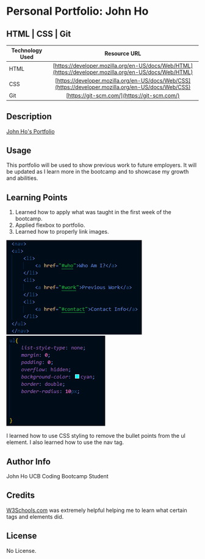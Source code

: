 # Personal Portfolio: John Ho

## HTML | CSS | Git 

| Technology Used         | Resource URL           | 
| ------------- |:-------------:| 
| HTML    | [https://developer.mozilla.org/en-US/docs/Web/HTML](https://developer.mozilla.org/en-US/docs/Web/HTML) | 
| CSS     | [https://developer.mozilla.org/en-US/docs/Web/CSS](https://developer.mozilla.org/en-US/docs/Web/CSS)      |   
| Git | [https://git-scm.com/](https://git-scm.com/)     |    

## Description 

[John Ho's Portfolio](https://spectrekilo.github.io/portfolioJohnHo/)





## Usage 
This portfolio will be used to show previous work to future employers. It will be updated as I learn more in the bootcamp and to showcase my growth and abilities.<br/>



## Learning Points 


1. Learned how to apply what was taught in the first week of the bootcamp.
2. Applied flexbox to portfolio.
3. Learned how to properly link images.<br/>

![Nav Bar Example](./assets/images/navbarExample.png)<br/>
![ul bullets removal](/assets/images/listExample.png)<br/>

 I learned how to use CSS styling to remove the bullet points from the ul element. I also learned how to use the nav tag.<br/>





## Author Info

John Ho
UCB Coding Bootcamp Student


## Credits

[W3Schools.com](https://www.w3schools.com/) was extremely helpful helping me to learn what certain tags and elements did. 


## License

No License.